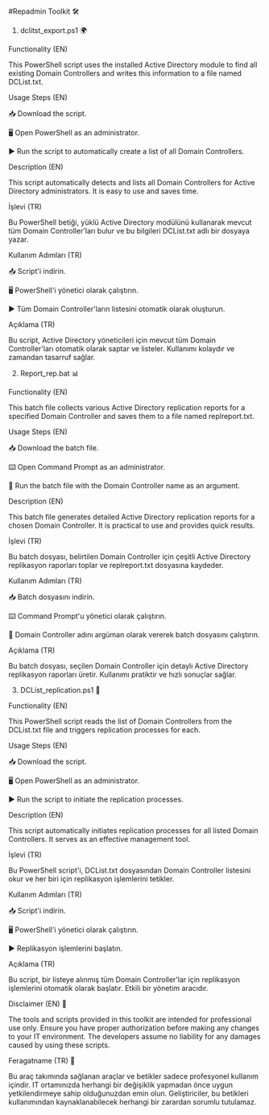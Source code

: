 #Repadmin Toolkit 🛠️

1. dclitst_export.ps1 🌍

Functionality (EN)

This PowerShell script uses the installed Active Directory module to find all existing Domain Controllers and writes this information to a file named DCList.txt.

Usage Steps (EN)

📥 Download the script.

🖥️ Open PowerShell as an administrator.

▶️ Run the script to automatically create a list of all Domain Controllers.

Description (EN)

This script automatically detects and lists all Domain Controllers for Active Directory administrators. It is easy to use and saves time.

İşlevi (TR)

Bu PowerShell betiği, yüklü Active Directory modülünü kullanarak mevcut tüm Domain Controller'ları bulur ve bu bilgileri DCList.txt adlı bir dosyaya yazar.

Kullanım Adımları (TR)

📥 Script'i indirin.

🖥️ PowerShell'i yönetici olarak çalıştırın.

▶️ Tüm Domain Controller'ların listesini otomatik olarak oluşturun.

Açıklama (TR)

Bu script, Active Directory yöneticileri için mevcut tüm Domain Controller'ları otomatik olarak saptar ve listeler. Kullanımı kolaydır ve zamandan tasarruf sağlar.

2. Report_rep.bat 📊

Functionality (EN)

This batch file collects various Active Directory replication reports for a specified Domain Controller and saves them to a file named replreport.txt.

Usage Steps (EN)

📥 Download the batch file.

⌨️ Open Command Prompt as an administrator.

🔧 Run the batch file with the Domain Controller name as an argument.

Description (EN)

This batch file generates detailed Active Directory replication reports for a chosen Domain Controller. It is practical to use and provides quick results.

İşlevi (TR)

Bu batch dosyası, belirtilen Domain Controller için çeşitli Active Directory replikasyon raporları toplar ve replreport.txt dosyasına kaydeder.

Kullanım Adımları (TR)

📥 Batch dosyasını indirin.

⌨️ Command Prompt'u yönetici olarak çalıştırın.

🔧 Domain Controller adını argüman olarak vererek batch dosyasını çalıştırın.

Açıklama (TR)

Bu batch dosyası, seçilen Domain Controller için detaylı Active Directory replikasyon raporları üretir. Kullanımı pratiktir ve hızlı sonuçlar sağlar.

3. DCList_replication.ps1 🔁

Functionality (EN)

This PowerShell script reads the list of Domain Controllers from the DCList.txt file and triggers replication processes for each.

Usage Steps (EN)

📥 Download the script.

🖥️ Open PowerShell as an administrator.

▶️ Run the script to initiate the replication processes.

Description (EN)

This script automatically initiates replication processes for all listed Domain Controllers. It serves as an effective management tool.

İşlevi (TR)

Bu PowerShell script'i, DCList.txt dosyasından Domain Controller listesini okur ve her biri için replikasyon işlemlerini tetikler.

Kullanım Adımları (TR)

📥 Script'i indirin.

🖥️ PowerShell'i yönetici olarak çalıştırın.

▶️ Replikasyon işlemlerini başlatın.

Açıklama (TR)

Bu script, bir listeye alınmış tüm Domain Controller'lar için replikasyon işlemlerini otomatik olarak başlatır. Etkili bir yönetim aracıdır.

Disclaimer (EN) 🚫

The tools and scripts provided in this toolkit are intended for professional use only. Ensure you have proper authorization before making any changes to your IT environment. The developers assume no liability for any damages caused by using these scripts.

Feragatname (TR) 🚫

Bu araç takımında sağlanan araçlar ve betikler sadece profesyonel kullanım içindir. IT ortamınızda herhangi bir değişiklik yapmadan önce uygun yetkilendirmeye sahip olduğunuzdan emin olun. Geliştiriciler, bu betikleri kullanımından kaynaklanabilecek herhangi bir 
zarardan sorumlu tutulamaz.
